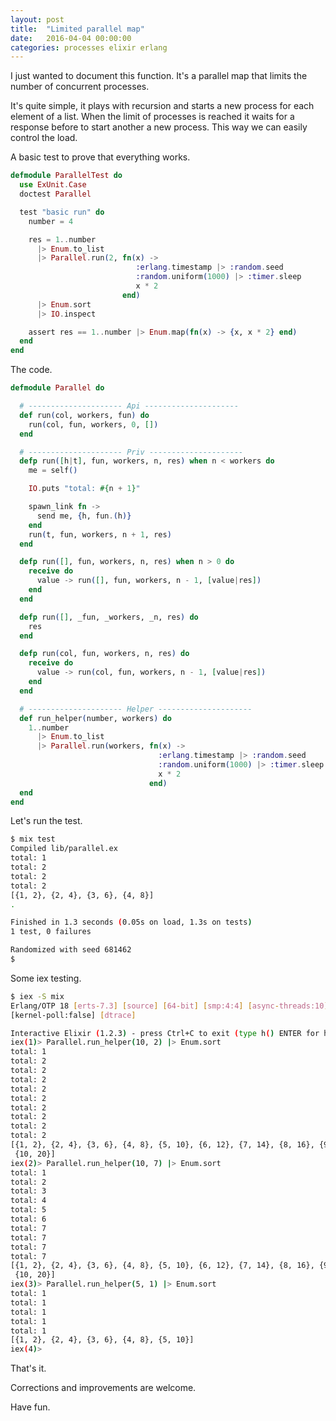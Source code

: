 ```yaml
---
layout: post
title:  "Limited parallel map"
date:   2016-04-04 00:00:00
categories: processes elixir erlang
---
```


I just wanted to document this function. It's a parallel map that limits
the number of concurrent processes.

It's quite simple, it plays with recursion and starts a new process
for each element of a list. When the limit of processes is reached it waits
for a response before to start another a new process. This way we can easily
control the load.

A basic test to prove that everything works.

```elixir
defmodule ParallelTest do
  use ExUnit.Case
  doctest Parallel

  test "basic run" do
    number = 4

    res = 1..number
      |> Enum.to_list
      |> Parallel.run(2, fn(x) ->
                            :erlang.timestamp |> :random.seed
                            :random.uniform(1000) |> :timer.sleep
                            x * 2
                         end)
      |> Enum.sort
      |> IO.inspect

    assert res == 1..number |> Enum.map(fn(x) -> {x, x * 2} end)
  end
end
```

The code.

```elixir
defmodule Parallel do

  # --------------------- Api ---------------------
  def run(col, workers, fun) do
    run(col, fun, workers, 0, [])
  end

  # --------------------- Priv ---------------------
  defp run([h|t], fun, workers, n, res) when n < workers do
    me = self()

    IO.puts "total: #{n + 1}"

    spawn_link fn ->
      send me, {h, fun.(h)}
    end
    run(t, fun, workers, n + 1, res)
  end

  defp run([], fun, workers, n, res) when n > 0 do
    receive do
      value -> run([], fun, workers, n - 1, [value|res])
    end
  end

  defp run([], _fun, _workers, _n, res) do
    res
  end

  defp run(col, fun, workers, n, res) do
    receive do
      value -> run(col, fun, workers, n - 1, [value|res])
    end
  end

  # --------------------- Helper ---------------------
  def run_helper(number, workers) do
    1..number
      |> Enum.to_list
      |> Parallel.run(workers, fn(x) ->
                                 :erlang.timestamp |> :random.seed
                                 :random.uniform(1000) |> :timer.sleep
                                 x * 2
                               end)
  end
end
```

Let's run the test.

```bash
$ mix test
Compiled lib/parallel.ex
total: 1
total: 2
total: 2
total: 2
[{1, 2}, {2, 4}, {3, 6}, {4, 8}]
.

Finished in 1.3 seconds (0.05s on load, 1.3s on tests)
1 test, 0 failures

Randomized with seed 681462
$
```

Some iex testing.

```bash
$ iex -S mix
Erlang/OTP 18 [erts-7.3] [source] [64-bit] [smp:4:4] [async-threads:10] [hipe]
[kernel-poll:false] [dtrace]

Interactive Elixir (1.2.3) - press Ctrl+C to exit (type h() ENTER for help)
iex(1)> Parallel.run_helper(10, 2) |> Enum.sort
total: 1
total: 2
total: 2
total: 2
total: 2
total: 2
total: 2
total: 2
total: 2
total: 2
[{1, 2}, {2, 4}, {3, 6}, {4, 8}, {5, 10}, {6, 12}, {7, 14}, {8, 16}, {9, 18},
 {10, 20}]
iex(2)> Parallel.run_helper(10, 7) |> Enum.sort
total: 1
total: 2
total: 3
total: 4
total: 5
total: 6
total: 7
total: 7
total: 7
total: 7
[{1, 2}, {2, 4}, {3, 6}, {4, 8}, {5, 10}, {6, 12}, {7, 14}, {8, 16}, {9, 18},
 {10, 20}]
iex(3)> Parallel.run_helper(5, 1) |> Enum.sort
total: 1
total: 1
total: 1
total: 1
total: 1
[{1, 2}, {2, 4}, {3, 6}, {4, 8}, {5, 10}]
iex(4)>
```

That's it.

Corrections and improvements are welcome.

Have fun.
